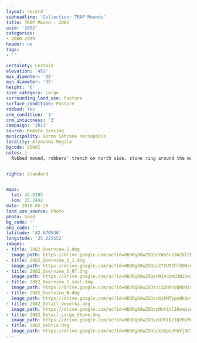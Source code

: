 ```yaml
---
layout: record
subheadline: 'Collection: TRAP Mounds'
title: TRAP Mound - 2082
uuid: '2082'
categories:
- 2000-2999
header: no
tags:
- ''

certainty: Certain
elevation: '451'
max_diameter: '35'
min_diameter: '35'
height: '6'
size_category: Large
surrounding_land_use: Pasture
surface_condition: Pasture
robbed: Yes
crm_condition: '3'
crm_intactness: '3'
campaign: '2011'
source: Remote Sensing
municipality: Gorno Sahrane necropolis
locality: Atyuvska Mogila
bgcode: DS001
notes: |-
  Robbed mound, robbers' trench on north side, stone ring around the mound, earth taken next to the mound.


rights: standard


maps:
  lat: 42.6285
  lon: 25.2442
date: 2018-05-29
land_use_source: Photo
photo: Good
bg_code: ''
akb_code: ''
latitude: '42.670536'
longitude: '25.225552'
images:
- title: 2082_Overview_S.dng
  image_path: https://drive.google.com/uc?id=0B3Rg88wZDQscYWs5cGJWZklZN0U
- title: 2082_Overview_S_1.dng
  image_path: https://drive.google.com/uc?id=0B3Rg88wZDQscZTVUT2hfODNsejQ
- title: 2082_Overview_S_RT.dng
  image_path: https://drive.google.com/uc?id=0B3Rg88wZDQscM1VubmU3N2UwZUE
- title: 2082_Overview_S_soil.dng
  image_path: https://drive.google.com/uc?id=0B3Rg88wZDQscc2ZHYUVQNUdtdEE
- title: 2082_Overview_W.dng
  image_path: https://drive.google.com/uc?id=0B3Rg88wZDQscQ1hMTVpoNkQwYWs
- title: 2082_Detail_Veverka.dng
  image_path: https://drive.google.com/uc?id=0B3Rg88wZDQscMnY1clI0empvQ3M
- title: 2082_Detail_Large_Stone.dng
  image_path: https://drive.google.com/uc?id=0B3Rg88wZDQscU2Fib21QVHJMbTQ
- title: 2082_Debris.dng
  image_path: https://drive.google.com/uc?id=0B3Rg88wZDQscXzhpU3hUVjNGY0E
---
```


